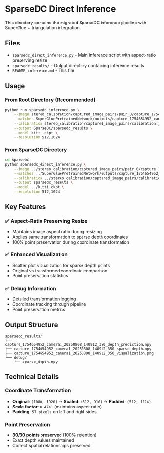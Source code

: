 # SparseDC Direct Inference

This directory contains the migrated SparseDC inference pipeline with SuperGlue + triangulation integration.

## Files

- `sparsedc_direct_inference.py` - Main inference script with aspect-ratio preserving resize
- `sparsedc_results/` - Output directory containing inference results
- `README_inference.md` - This file

## Usage

### From Root Directory (Recommended)
```bash
python run_sparsedc_inference.py \
    --image stereo_calibration/captured_image_pairs/pair_0/capture_1754654952_camera1_20250808_140912_350.jpg \
    --matches SuperGluePretrainedNetwork/outputs/capture_1754654952_camera1_20250808_140912_350_capture_1754654952_camera2_20250808_140912_351_matches.npz \
    --calibration stereo_calibration/captured_image_pairs/calibration.json \
    --output SparseDC/sparsedc_results \
    --model kitti.ckpt \
    --resolution 512,1024
```

### From SparseDC Directory
```bash
cd SparseDC
python sparsedc_direct_inference.py \
    --image ../stereo_calibration/captured_image_pairs/pair_0/capture_1754654952_camera1_20250808_140912_350.jpg \
    --matches ../SuperGluePretrainedNetwork/outputs/capture_1754654952_camera1_20250808_140912_350_capture_1754654952_camera2_20250808_140912_351_matches.npz \
    --calibration ../stereo_calibration/captured_image_pairs/calibration.json \
    --output sparsedc_results \
    --model ../kitti.ckpt \
    --resolution 512,1024
```

## Key Features

### ✅ Aspect-Ratio Preserving Resize
- Maintains image aspect ratio during resizing
- Applies same transformation to sparse depth coordinates
- 100% point preservation during coordinate transformation

### ✅ Enhanced Visualization
- Scatter plot visualization for sparse depth points
- Original vs transformed coordinate comparison
- Point preservation statistics

### ✅ Debug Information
- Detailed transformation logging
- Coordinate tracking through pipeline
- Point preservation metrics

## Output Structure

```
sparsedc_results/
├── capture_1754654952_camera1_20250808_140912_350_depth_prediction.npy
├── capture_1754654952_camera1_20250808_140912_350_sparse_depth.npy
├── capture_1754654952_camera1_20250808_140912_350_visualization.png
└── debug/
    └── sparse_depth.npy
```

## Technical Details

### Coordinate Transformation
- **Original**: `(1080, 1920)` → **Scaled**: `(512, 910)` → **Padded**: `(512, 1024)`
- **Scale factor**: `0.4741` (maintains aspect ratio)
- **Padding**: `57 pixels` on left and right sides

### Point Preservation
- **30/30 points preserved** (100% retention)
- Exact depth values maintained
- Correct spatial relationships preserved
